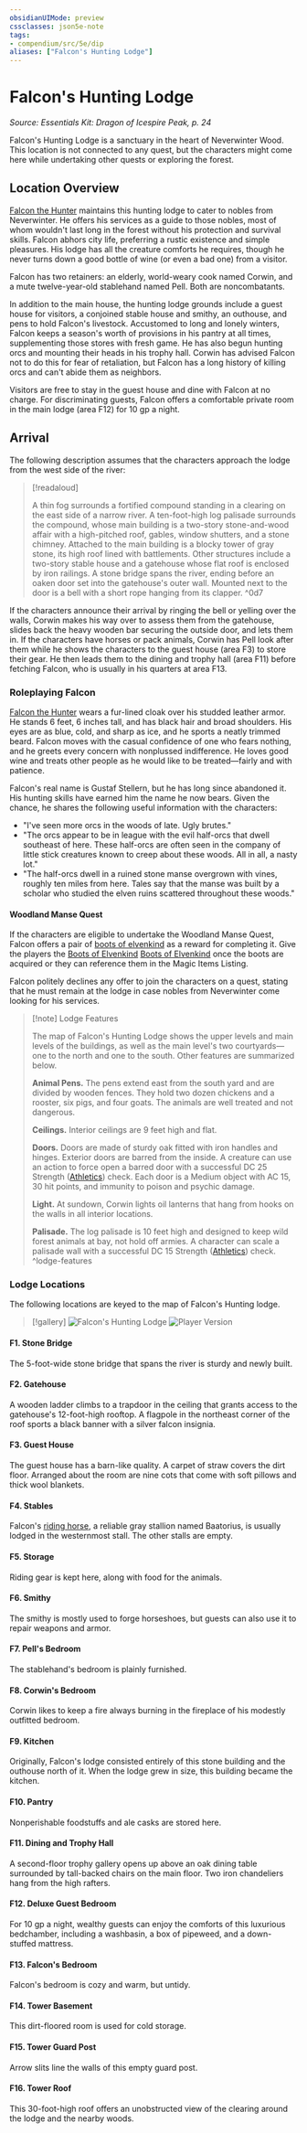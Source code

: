 ```yaml
---
obsidianUIMode: preview
cssclasses: json5e-note
tags:
- compendium/src/5e/dip
aliases: ["Falcon's Hunting Lodge"]
---
```

# Falcon's Hunting Lodge
*Source: Essentials Kit: Dragon of Icespire Peak, p. 24* 

Falcon's Hunting Lodge is a sanctuary in the heart of Neverwinter Wood. This location is not connected to any quest, but the characters might come here while undertaking other quests or exploring the forest.

## Location Overview

[Falcon the Hunter](/3-Mechanics/CLI/bestiary/npc/falcon-the-hunter-dip.md) maintains this hunting lodge to cater to nobles from Neverwinter. He offers his services as a guide to those nobles, most of whom wouldn't last long in the forest without his protection and survival skills. Falcon abhors city life, preferring a rustic existence and simple pleasures. His lodge has all the creature comforts he requires, though he never turns down a good bottle of wine (or even a bad one) from a visitor.

Falcon has two retainers: an elderly, world-weary cook named Corwin, and a mute twelve-year-old stablehand named Pell. Both are noncombatants.

In addition to the main house, the hunting lodge grounds include a guest house for visitors, a conjoined stable house and smithy, an outhouse, and pens to hold Falcon's livestock. Accustomed to long and lonely winters, Falcon keeps a season's worth of provisions in his pantry at all times, supplementing those stores with fresh game. He has also begun hunting orcs and mounting their heads in his trophy hall. Corwin has advised Falcon not to do this for fear of retaliation, but Falcon has a long history of killing orcs and can't abide them as neighbors.

Visitors are free to stay in the guest house and dine with Falcon at no charge. For discriminating guests, Falcon offers a comfortable private room in the main lodge (area F12) for 10 gp a night.

## Arrival

The following description assumes that the characters approach the lodge from the west side of the river:

> [!readaloud] 
> 
> A thin fog surrounds a fortified compound standing in a clearing on the east side of a narrow river. A ten-foot-high log palisade surrounds the compound, whose main building is a two-story stone-and-wood affair with a high-pitched roof, gables, window shutters, and a stone chimney. Attached to the main building is a blocky tower of gray stone, its high roof lined with battlements. Other structures include a two-story stable house and a gatehouse whose flat roof is enclosed by iron railings. A stone bridge spans the river, ending before an oaken door set into the gatehouse's outer wall. Mounted next to the door is a bell with a short rope hanging from its clapper.
^0d7

If the characters announce their arrival by ringing the bell or yelling over the walls, Corwin makes his way over to assess them from the gatehouse, slides back the heavy wooden bar securing the outside door, and lets them in. If the characters have horses or pack animals, Corwin has Pell look after them while he shows the characters to the guest house (area F3) to store their gear. He then leads them to the dining and trophy hall (area F11) before fetching Falcon, who is usually in his quarters at area F13.

### Roleplaying Falcon

[Falcon the Hunter](/3-Mechanics/CLI/bestiary/npc/falcon-the-hunter-dip.md) wears a fur-lined cloak over his studded leather armor. He stands 6 feet, 6 inches tall, and has black hair and broad shoulders. His eyes are as blue, cold, and sharp as ice, and he sports a neatly trimmed beard. Falcon moves with the casual confidence of one who fears nothing, and he greets every concern with nonplussed indifference. He loves good wine and treats other people as he would like to be treated—fairly and with patience.

Falcon's real name is Gustaf Stellern, but he has long since abandoned it. His hunting skills have earned him the name he now bears. Given the chance, he shares the following useful information with the characters:

- "I've seen more orcs in the woods of late. Ugly brutes."  
- "The orcs appear to be in league with the evil half-orcs that dwell southeast of here. These half-orcs are often seen in the company of little stick creatures known to creep about these woods. All in all, a nasty lot."  
- "The half-orcs dwell in a ruined stone manse overgrown with vines, roughly ten miles from here. Tales say that the manse was built by a scholar who studied the elven ruins scattered throughout these woods."  

#### Woodland Manse Quest

If the characters are eligible to undertake the Woodland Manse Quest, Falcon offers a pair of [boots of elvenkind](/3-Mechanics/CLI/items/boots-of-elvenkind.md) as a reward for completing it. Give the players the [Boots of Elvenkind](/3-Mechanics/CLI/items/boots-of-elvenkind.md) [Boots of Elvenkind](/3-Mechanics/CLI/decks/magic-item-cards-dip.md#Boots%20of%20Elvenkind) once the boots are acquired or they can reference them in the Magic Items Listing.

Falcon politely declines any offer to join the characters on a quest, stating that he must remain at the lodge in case nobles from Neverwinter come looking for his services.

> [!note] Lodge Features
> 
> The map of Falcon's Hunting Lodge shows the upper levels and main levels of the buildings, as well as the main level's two courtyards—one to the north and one to the south. Other features are summarized below.
> 
> **Animal Pens.** The pens extend east from the south yard and are divided by wooden fences. They hold two dozen chickens and a rooster, six pigs, and four goats. The animals are well treated and not dangerous.
> 
> **Ceilings.** Interior ceilings are 9 feet high and flat.
> 
> **Doors.** Doors are made of sturdy oak fitted with iron handles and hinges. Exterior doors are barred from the inside. A creature can use an action to force open a barred door with a successful DC 25 Strength ([Athletics](/3-Mechanics/CLI/rules/skills.md#Athletics)) check. Each door is a Medium object with AC 15, 30 hit points, and immunity to poison and psychic damage.
> 
> **Light.** At sundown, Corwin lights oil lanterns that hang from hooks on the walls in all interior locations.
> 
> **Palisade.** The log palisade is 10 feet high and designed to keep wild forest animals at bay, not hold off armies. A character can scale a palisade wall with a successful DC 15 Strength ([Athletics](/3-Mechanics/CLI/rules/skills.md#Athletics)) check.
^lodge-features

### Lodge Locations

The following locations are keyed to the map of Falcon's Hunting lodge.

> [!gallery]
> ![Falcon's Hunting Lodge](/3-Mechanics/CLI/adventures/essentials-kit-dragon-of-icespire-peak/img/017-map-fhl-dm.webp#gallery)
> ![Player Version](/3-Mechanics/CLI/adventures/essentials-kit-dragon-of-icespire-peak/img/018-map-fhl-pc.webp#gallery)

#### F1. Stone Bridge

The 5-foot-wide stone bridge that spans the river is sturdy and newly built.

#### F2. Gatehouse

A wooden ladder climbs to a trapdoor in the ceiling that grants access to the gatehouse's 12-foot-high rooftop. A flagpole in the northeast corner of the roof sports a black banner with a silver falcon insignia.

#### F3. Guest House

The guest house has a barn-like quality. A carpet of straw covers the dirt floor. Arranged about the room are nine cots that come with soft pillows and thick wool blankets.

#### F4. Stables

Falcon's [riding horse](/3-Mechanics/CLI/bestiary/beast/riding-horse.md), a reliable gray stallion named Baatorius, is usually lodged in the westernmost stall. The other stalls are empty.

#### F5. Storage

Riding gear is kept here, along with food for the animals.

#### F6. Smithy

The smithy is mostly used to forge horseshoes, but guests can also use it to repair weapons and armor.

#### F7. Pell's Bedroom

The stablehand's bedroom is plainly furnished.

#### F8. Corwin's Bedroom

Corwin likes to keep a fire always burning in the fireplace of his modestly outfitted bedroom.

#### F9. Kitchen

Originally, Falcon's lodge consisted entirely of this stone building and the outhouse north of it. When the lodge grew in size, this building became the kitchen.

#### F10. Pantry

Nonperishable foodstuffs and ale casks are stored here.

#### F11. Dining and Trophy Hall

A second-floor trophy gallery opens up above an oak dining table surrounded by tall-backed chairs on the main floor. Two iron chandeliers hang from the high rafters.

#### F12. Deluxe Guest Bedroom

For 10 gp a night, wealthy guests can enjoy the comforts of this luxurious bedchamber, including a washbasin, a box of pipeweed, and a down-stuffed mattress.

#### F13. Falcon's Bedroom

Falcon's bedroom is cozy and warm, but untidy.

#### F14. Tower Basement

This dirt-floored room is used for cold storage.

#### F15. Tower Guard Post

Arrow slits line the walls of this empty guard post.

#### F16. Tower Roof

This 30-foot-high roof offers an unobstructed view of the clearing around the lodge and the nearby woods.